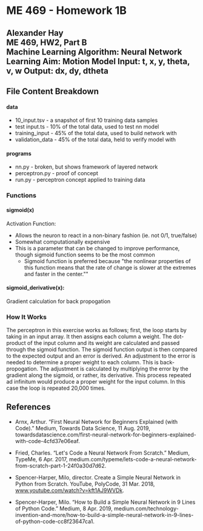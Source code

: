 # ME 469 - Homework 1B

Alexander Hay<br/>
ME 469, HW2, Part B<br/>
Machine Learning
Algorithm: Neural Network
Learning Aim: Motion Model
Input: t, x, y, theta, v, w
Output: dx, dy, dtheta
---------------------------------
## File Content Breakdown

#### data
+ 10_input.tsv - a snapshot of first 10 training data samples
+ test input.ts - 10% of the total data, used to test nn model
+ training_input - 45% of the total data, used to build network with
+ validation_data - 45% of the total data, held to verify model with

#### programs
+ nn.py - broken, but shows framework of layered network
+ perceptron.py - proof of concept
+ run.py - perceptron concept applied to training data

### Functions

#### sigmoid(x)
Activation Function:
+ Allows the neuron to react in a non-binary fashion (ie. not 0/1, true/false)
+ Somewhat computationally expensive
+ This is a parameter that can be changed to improve performance, though
  sigmoid function seems to be the most common
  + Sigmoid function is preferred because "the nonlinear properties of this
    function means that the rate of change is slower at the extremes and
    faster in the center.""

#### sigmoid_derivative(x):
Gradient calculation for back propogation

### How It Works

The perceptron in this exercise works as follows; first, the loop starts by taking in an input array. It then assigns each column a weight. The dot-product of the input column and its weight are calculated and passed through the sigmoid function. The sigmoid function output is then compared to the expected output and an error is derived. An adjustment to the error is needed to determine a proper weight to each column. This is back-propogation. The adjustment is calculated by multiplying the error by the gradient along the sigmoid, or rather, its derivative. This process repeated ad infinitum would produce a proper weight for the input column. In this case the loop is repeated 20,000 times.

## References
+ Arnx, Arthur. “First Neural Network for Beginners Explained (with Code).” Medium, Towards Data Science, 11 Aug. 2019, towardsdatascience.com/first-neural-network-for-beginners-explained-with-code-4cfd37e06eaf.

+ Fried, Charles. “Let's Code a Neural Network From Scratch.” Medium, TypeMe, 6 Apr. 2017, medium.com/typeme/lets-code-a-neural-network-from-scratch-part-1-24f0a30d7d62.

+ Spencer-Harper, Milo, director. Create a Simple Neural Network in Python from Scratch. YouTube, PolyCode, 31 Mar. 2018, www.youtube.com/watch?v=kft1AJ9WVDk.

+ Spencer-Harper, Milo. “How to Build a Simple Neural Network in 9 Lines of Python Code.” Medium, 8 Apr. 2019, medium.com/technology-invention-and-more/how-to-build-a-simple-neural-network-in-9-lines-of-python-code-cc8f23647ca1.
